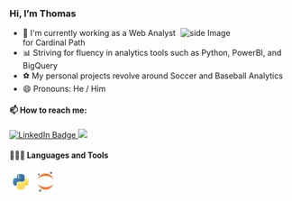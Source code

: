 ### Hi, I’m Thomas

<img src="https://github.com/sciencepal/sciencepal/blob/master/assets/life_balance.gif" alt="side Image" align="right" width="200" height="auto" />

- 🧭 I'm currently working as a Web Analyst for Cardinal Path
- 📊 Striving for fluency in analytics tools such as Python, PowerBI, and BigQuery
- ⚽ My personal projects revolve around Soccer and Baseball Analytics
- 😄 Pronouns: He / Him

#### 📫 How to reach me:

<div id="badges">
  <a href="https://www.linkedin.com/in/thomas-mckeon-2020/">
    <img src="https://img.shields.io/badge/LinkedIn-blue?style=for-the-badge&logo=linkedin&logoColor=white" alt="LinkedIn Badge"/>
  </a>
  <a href="mailto:thomas.mckeon@protonmail.com"> <img src="https://img.shields.io/badge/ProtonMail-8B89CC?style=for-the-badge&logo=protonmail&logoColor=white"/>
  </a>
</div>

#### 👨🏻‍💻 Languages and Tools <br />

<code><img height="40" src="https://raw.githubusercontent.com/github/explore/80688e429a7d4ef2fca1e82350fe8e3517d3494d/topics/python/python.png"></code>
<code><img height="40" src="https://raw.githubusercontent.com/github/explore/80688e429a7d4ef2fca1e82350fe8e3517d3494d/topics/jupyter-notebook/jupyter-notebook.png"></code>
